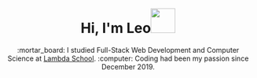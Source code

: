 
# <div align="center">Hi, I'm Leo<img src="https://media.giphy.com/media/SSiTXd0u9gt2x1yfiB/giphy.gif" height="50" width="50"/></div> 
<div align="center">
  :mortar_board: I studied Full-Stack Web Development and Computer Science at <a href="https://lambdaschool.com/">Lambda School</a>.
  :computer: Coding had been my passion since December 2019.  
</div>


<!--
**LeoSanchez89/LeoSanchez89** is a ✨ _special_ ✨ repository because its `README.md` (this file) appears on your GitHub profile.

Here are some ideas to get you started:

- 🔭 I’m currently working on ...
- 🌱 I’m currently learning ...
- 👯 I’m looking to collaborate on ...
- 🤔 I’m looking for help with ...
- 💬 Ask me about ...
- 📫 How to reach me: ...
- 😄 Pronouns: ...
- ⚡ Fun fact: ...
-->
